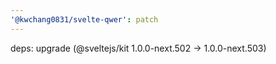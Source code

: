 ```yaml
---
'@kwchang0831/svelte-qwer': patch
---
```


deps: upgrade (@sveltejs/kit 1.0.0-next.502 -> 1.0.0-next.503)
